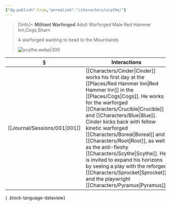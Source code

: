 ```yaml
---
{"dg-publish":true,"permalink":"/characters/scythe/"}
---
```


> [!info]+
> **Militant Warforged**
> Adult Warforged Male
> Red Hammer Inn,Cogs,Sharn
> 
> A warforged wanting to head to the Mournlands
> 
> ![scythe.webp|300](/img/user/z_attachments/scythe.webp)

| §                                | Interactions                                                                                                                                                                                                                                                                                                                                                         |
| -------------------------------- | -------------------------------------------------------------------------------------------------------------------------------------------------------------------------------------------------------------------------------------------------------------------------------------------------------------------------------------------------------------------- |
| [[Journal/Sessions/001\|001]] | [[Characters/Cinder\|Cinder]] works his first day at the [[Places/Red Hammer Inn\|Red Hammer Inn]] in the [[Places/Cogs\|Cogs]]. He works for the warforged [[Characters/Crucible\|Crucible]] and [[Characters/Blue\|Blue]]. Cinder kicks back with fellow kinetic warforged [[Characters/Boreal\|Boreal]] and [[Characters/Root\|Root]], as well as the anti-fleshy [[Characters/Scythe\|Scythe]]. He is invited to expand his horizons by seeing a play with the reforged [[Characters/Sprocket\|Sprocket]] and the playwright [[Characters/Pyramus\|Pyramus]]. |

{ .block-language-dataview}